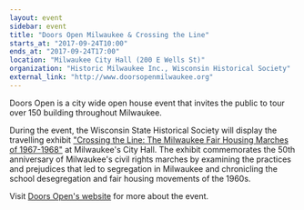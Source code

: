 ```yaml
---
layout: event
sidebar: event
title: "Doors Open Milwaukee & Crossing the Line"
starts_at: "2017-09-24T10:00"
ends_at: "2017-09-24T17:00"
location: "Milwaukee City Hall (200 E Wells St)"
organization: "Historic Milwaukee Inc., Wisconsin Historical Society"
external_link: "http://www.doorsopenmilwaukee.org"
---
```


Doors Open is a city wide open house event that invites the public to tour over 150 building throughout Milwaukee. 

During the event, the Wisconsin State Historical Society will display the travelling exhibit ["Crossing the Line: The Milwaukee Fair Housing Marches of 1967-1968"](https://www.wisconsinhistory.org/calendar/series/43/crossing-the-line) at Milwaukee's City Hall. The exhibit commemorates the 50th anniversary of Milwaukee's civil rights marches by examining the practices and prejudices that led to segregation in Milwaukee and chronicling the school desegregation and fair housing movements of the 1960s. 

Visit [Doors Open's website](http://www.doorsopenmilwaukee.org) for more about the event.
